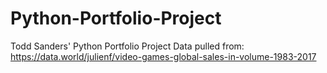 # Python-Portfolio-Project
Todd Sanders' Python Portfolio Project
Data pulled from: https://data.world/julienf/video-games-global-sales-in-volume-1983-2017
